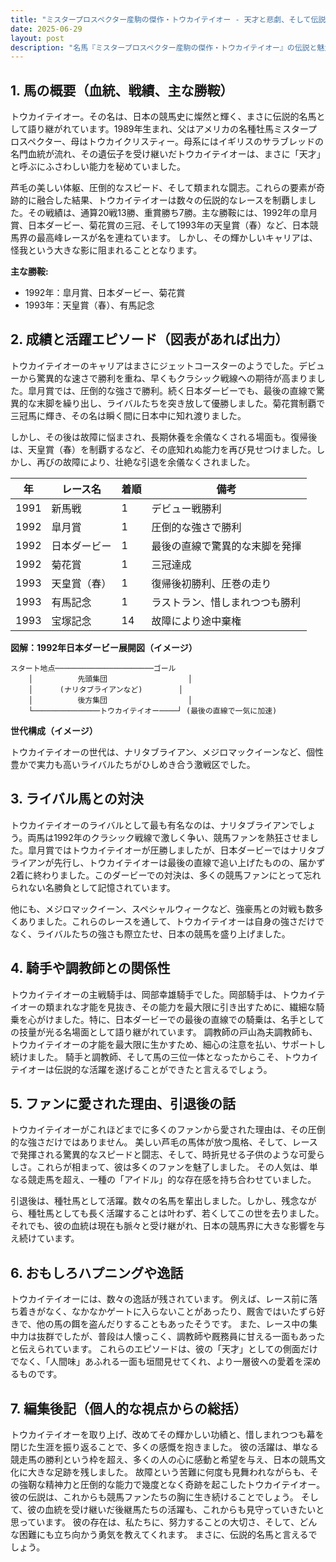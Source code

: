 ```yaml
---
title: "ミスタープロスペクター産駒の傑作・トウカイテイオー - 天才と悲劇、そして伝説への道"
date: 2025-06-29
layout: post
description: "名馬『ミスタープロスペクター産駒の傑作・トウカイテイオー』の伝説と魅力を深堀り"
---
```


## 1. 馬の概要（血統、戦績、主な勝鞍）

トウカイテイオー。その名は、日本の競馬史に燦然と輝く、まさに伝説的名馬として語り継がれています。1989年生まれ、父はアメリカの名種牡馬ミスタープロスペクター、母はトウカイクリスティー。母系にはイギリスのサラブレッドの名門血統が流れ、その遺伝子を受け継いだトウカイテイオーは、まさに「天才」と呼ぶにふさわしい能力を秘めていました。

芦毛の美しい体躯、圧倒的なスピード、そして類まれな闘志。これらの要素が奇跡的に融合した結果、トウカイテイオーは数々の伝説的なレースを制覇しました。その戦績は、通算20戦13勝、重賞勝ち7勝。主な勝鞍には、1992年の皐月賞、日本ダービー、菊花賞の三冠、そして1993年の天皇賞（春）など、日本競馬界の最高峰レースが名を連ねています。  しかし、その輝かしいキャリアは、怪我という大きな影に阻まれることとなります。

**主な勝鞍:**

* 1992年：皐月賞、日本ダービー、菊花賞
* 1993年：天皇賞（春）、有馬記念


## 2. 成績と活躍エピソード（図表があれば出力）

トウカイテイオーのキャリアはまさにジェットコースターのようでした。デビューから驚異的な速さで勝利を重ね、早くもクラシック戦線への期待が高まりました。皐月賞では、圧倒的な強さで勝利。続く日本ダービーでも、最後の直線で驚異的な末脚を繰り出し、ライバルたちを突き放して優勝しました。菊花賞制覇で三冠馬に輝き、その名は瞬く間に日本中に知れ渡りました。

しかし、その後は故障に悩まされ、長期休養を余儀なくされる場面も。復帰後は、天皇賞（春）を制覇するなど、その底知れぬ能力を再び見せつけました。しかし、再びの故障により、壮絶な引退を余儀なくされました。

| 年 | レース名         | 着順 | 備考                               |
|---|-----------------|-------|------------------------------------|
| 1991 | 新馬戦           | 1     | デビュー戦勝利                     |
| 1992 | 皐月賞           | 1     | 圧倒的な強さで勝利                 |
| 1992 | 日本ダービー       | 1     | 最後の直線で驚異的な末脚を発揮     |
| 1992 | 菊花賞           | 1     | 三冠達成                           |
| 1993 | 天皇賞（春）     | 1     | 復帰後初勝利、圧巻の走り         |
| 1993 | 有馬記念         | 1     | ラストラン、惜しまれつつも勝利     |
| 1993 | 宝塚記念         | 14    | 故障により途中棄権                 |


**図解：1992年日本ダービー展開図（イメージ）**

```
スタート地点──────────────────────ゴール
    │          先頭集団                  │
    │      (ナリタブライアンなど)        │
    │          後方集団                  │
    └───────────────トウカイテイオー────┘ (最後の直線で一気に加速)
```

**世代構成（イメージ）**

トウカイテイオーの世代は、ナリタブライアン、メジロマックイーンなど、個性豊かで実力も高いライバルたちがひしめき合う激戦区でした。


## 3. ライバル馬との対決

トウカイテイオーのライバルとして最も有名なのは、ナリタブライアンでしょう。両馬は1992年のクラシック戦線で激しく争い、競馬ファンを熱狂させました。皐月賞ではトウカイテイオーが圧勝しましたが、日本ダービーではナリタブライアンが先行し、トウカイテイオーは最後の直線で追い上げたものの、届かず2着に終わりました。このダービーでの対決は、多くの競馬ファンにとって忘れられない名勝負として記憶されています。

他にも、メジロマックイーン、スペシャルウィークなど、強豪馬との対戦も数多くありました。これらのレースを通して、トウカイテイオーは自身の強さだけでなく、ライバルたちの強さも際立たせ、日本の競馬を盛り上げました。


## 4. 騎手や調教師との関係性

トウカイテイオーの主戦騎手は、岡部幸雄騎手でした。岡部騎手は、トウカイテイオーの類まれな才能を見抜き、その能力を最大限に引き出すために、繊細な騎乗を心がけました。特に、日本ダービーでの最後の直線での騎乗は、名手としての技量が光る名場面として語り継がれています。  調教師の戸山為夫調教師も、トウカイテイオーの才能を最大限に生かすため、細心の注意を払い、サポートし続けました。  騎手と調教師、そして馬の三位一体となったからこそ、トウカイテイオーは伝説的な活躍を遂げることができたと言えるでしょう。


## 5. ファンに愛された理由、引退後の話

トウカイテイオーがこれほどまでに多くのファンから愛された理由は、その圧倒的な強さだけではありません。  美しい芦毛の馬体が放つ風格、そして、レースで発揮される驚異的なスピードと闘志、そして、時折見せる子供のような可愛らしさ。これらが相まって、彼は多くのファンを魅了しました。  その人気は、単なる競走馬を超え、一種の「アイドル」的な存在感を持ち合わせていました。

引退後は、種牡馬として活躍。数々の名馬を輩出しました。しかし、残念ながら、種牡馬としても長く活躍することは叶わず、若くしてこの世を去りました。それでも、彼の血統は現在も脈々と受け継がれ、日本の競馬界に大きな影響を与え続けています。


## 6. おもしろハプニングや逸話

トウカイテイオーには、数々の逸話が残されています。  例えば、レース前に落ち着きがなく、なかなかゲートに入らないことがあったり、厩舎ではいたずら好きで、他の馬の餌を盗んだりすることもあったそうです。  また、レース中の集中力は抜群でしたが、普段は人懐っこく、調教師や厩務員に甘える一面もあったと伝えられています。  これらのエピソードは、彼の「天才」としての側面だけでなく、「人間味」あふれる一面も垣間見せてくれ、より一層彼への愛着を深めるものです。


## 7. 編集後記（個人的な視点からの総括）

トウカイテイオーを取り上げ、改めてその輝かしい功績と、惜しまれつつも幕を閉じた生涯を振り返ることで、多くの感慨を抱きました。  彼の活躍は、単なる競走馬の勝利という枠を超え、多くの人の心に感動と希望を与え、日本の競馬文化に大きな足跡を残しました。  故障という苦難に何度も見舞われながらも、その強靭な精神力と圧倒的な能力で幾度となく奇跡を起こしたトウカイテイオー。  彼の伝説は、これからも競馬ファンたちの胸に生き続けることでしょう。  そして、彼の血統を受け継いだ後継馬たちの活躍も、これからも見守っていきたいと思っています。  彼の存在は、私たちに、努力することの大切さ、そして、どんな困難にも立ち向かう勇気を教えてくれます。  まさに、伝説的名馬と言えるでしょう。
